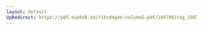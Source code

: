 ```yaml
---
layout: default
UpRedirect: https://pdf.swedeb.se/riksdagen-volumeG-pdf/199798/reg_199798/reg_199798_0229.pdf
---
```


